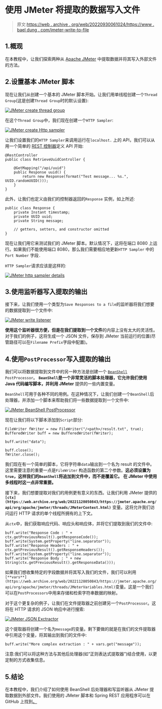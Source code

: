 # 使用 JMeter 将提取的数据写入文件

> 原文:[https://web . archive . org/web/20220930061024/https://www . bael dung . com/jmeter-write-to-file](https://web.archive.org/web/20220930061024/https://www.baeldung.com/jmeter-write-to-file)

## 1.概观

在本教程中，让我们探索两种从 [Apache JMeter](/web/20221128050843/https://www.baeldung.com/jmeter) 中提取数据并将其写入外部文件的方法。

## 2.设置基本 JMeter 脚本

现在让我们从创建一个基本的 JMeter 脚本开始。让我们用单线程创建一个`Thread Group`(这是创建`Thread Group`时的默认设置):

[![JMeter create thread group](img/5104acfbe6111115940c4714c3bb1cb3.png)](/web/20221128050843/https://www.baeldung.com/wp-content/uploads/2021/02/JMeter-create-thread-group.png)

在这个`Thread Group`中，我们现在创建一个`HTTP Sampler`:

[![JMeter create Http sampler](img/5dc58f65c4a39d48a0099021f46629fb.png)](https://web.archive.org/web/20221128050843/https://baeldung.com/wp-content/uploads/2021/02/JMeter-create-http-sampler.png)

让我们设置我们的`HTTP Sampler`来调用运行在`localhost.` 上的 API，我们可以从用一个简单的 [REST 控制器](/web/20221128050843/https://www.baeldung.com/spring-controller-vs-restcontroller)定义 API 开始:

```
@RestController
public class RetrieveUuidController {

    @GetMapping("/api/uuid")
    public Response uuid() {
        return new Response(format("Test message... %s.", UUID.randomUUID()));
    }
}
```

此外，让我们也定义由我们的控制器返回的`Response` 实例，如上所述:

```
public class Response {
    private Instant timestamp;
    private UUID uuid;
    private String message;

    // getters, setters, and constructor omitted
}
```

现在让我们用它来测试我们的 JMeter 脚本。默认情况下，这将在端口 8080 上运行。如果我们不能使用端口 8080，那么我们需要相应地更新`HTTP Sampler` 中的`Port Number` 字段`.`

`HTTP Sampler`请求应该是这样的:

[![JMeter http sampler details](img/9154d7c3c7c5ade260d2fa7e5090e7fb.png)](https://web.archive.org/web/20221128050843/https://baeldung.com/wp-content/uploads/2021/02/JMeter-http-sampler-details.png)

## 3.使用监听器写入提取的输出

接下来，让我们使用一个类型为`Save Responses to a file`的监听器将我们想要的数据提取到一个文件中:

[![JMeter write listener](img/15780269b65fe9f9f70d30e23bc67e52.png)](https://web.archive.org/web/20221128050843/https://baeldung.com/wp-content/uploads/2021/02/JMeter-WriteListener.png)

**使用这个监听器很方便，但是在我们提取到一个文件**的内容上没有太大的灵活性。对于我们的例子，这将生成一个 JSON 文件，保存到 JMeter 当前运行的位置(尽管路径可以在`Filename Prefix`字段中配置)。

## 4.使用`PostProcessor`写入提取的输出

我们可以将数据提取到文件中的另一种方法是创建一个 [`BeanShell`](https://web.archive.org/web/20221128050843/https://jmeter.apache.org/usermanual/component_reference.html#BeanShell_Sampler) `PostProcessor`。 **`BeanShell`是一个非常灵活的脚本处理器，它允许我们使用 Java 代码编写脚本，并利用 JMeter** 提供的一些内置变量。

`BeanShell`可用于各种不同的用例。在这种情况下，让我们创建一个`BeanShell`后处理器，并添加一个脚本来帮助我们将一些数据提取到一个文件中:

[![JMeter BeanShell PostProcessor](img/eb5d0f7f2a4c2a4ebfd38b3278136ea8.png)](https://web.archive.org/web/20221128050843/https://baeldung.com/wp-content/uploads/2021/02/JMeter-BeanShell-PostProcessor.png)

现在让我们将以下脚本添加到`Script`部分:

```
FileWriter fWriter = new FileWriter("/<path>/result.txt", true);
BufferedWriter buff = new BufferedWriter(fWriter);

buff.write("data");

buff.close();
fWriter.close();
```

我们现在有一个简单的脚本，它将字符串`data`输出到一个名为 result 的文件中。这里需要注意的重要一点是`FileWriter` 构造函数的第二个参数。**这必须设置为`true`，这样我们的`BeanShell`将追加到文件中，而不是覆盖它。** **在 JMeter 中使用多线程时这一点非常重要。**

接下来，我们想要提取对我们的用例更有意义的东西。让我们利用 JMeter 提供的 **`[ctx](https://web.archive.org/web/20221128050843/https://jmeter.apache.org/api/org/apache/jmeter/threads/JMeterContext.html)`** 变量。这将允许我们访问运行 HTTP 请求的单个线程所拥有的上下文。

从`ctx`中，我们获取响应代码、响应头和响应体，并将它们提取到我们的文件中:

```
buff.write("Response Code : " + ctx.getPreviousResult().getResponseCode());
buff.write(System.getProperty("line.separator"));
buff.write("Response Headers : " + ctx.getPreviousResult().getResponseHeaders());
buff.write(System.getProperty("line.separator"));
buff.write("Response Body : " + new String(ctx.getPreviousResult().getResponseData()));
```

如果我们想收集特定的字段数据并将其写入我们的文件，我们可以利用`[**vars**](https://web.archive.org/web/20221128050843/https://jmeter.apache.org/api/org/apache/jmeter/threads/JMeterVariables.html)`变量。这是一个我们可以在`PostProcessors`中用来存储和检索字符串数据的映射。

对于这个更复杂的例子，让我们在文件提取器之前创建另一个`PostProcessor`。这将在 HTTP 请求的 JSON 响应中进行搜索:

[![JMeter JSON Exctractor](img/1d9c9acaa7e2b5e50e4dbfcc85f03313.png)](https://web.archive.org/web/20221128050843/https://baeldung.com/wp-content/uploads/2021/02/JMeter-JSON-Exctractor.png)

这个提取器将创建一个名为`message`的变量。剩下要做的就是在我们的文件提取器中引用这个变量，将其输出到我们的文件中:

```
buff.write("More complex extraction : " + vars.get("message"));
```

注意:我们可以将这种方法与其他后处理器(如“正则表达式提取器”)结合使用，以更定制的方式收集信息。

## 5.结论

在本教程中，我们介绍了如何使用 BeanShell 后处理器和写监听器从 JMeter 提取数据到外部文件。我们使用的 JMeter 脚本和 Spring REST 应用程序可以在 GitHub 上找到[。](https://web.archive.org/web/20221128050843/https://github.com/eugenp/tutorials/tree/master/jmeter)